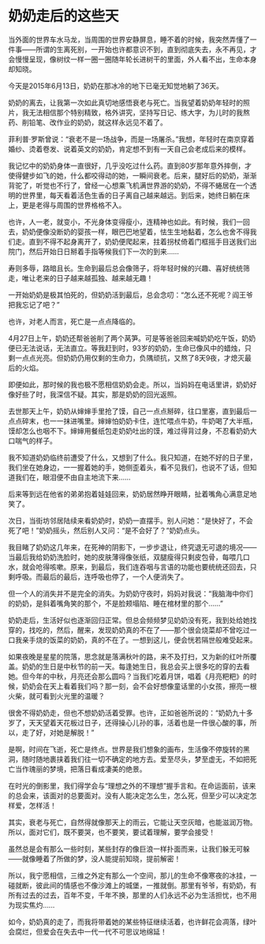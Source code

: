 # 奶奶走后的这些天

当外面的世界车水马龙，当周围的世界安静屏息，睡不着的时候，我突然弄懂了一件事——所谓的生离死别，一开始也许都意识不到，直到彻底失去，永不再见，才会慢慢呈现，像树纹一样一圈一圈随年轮长进树干的里面，外人看不出，生命本身却知晓。 

今天是2015年6月13日，奶奶在那冰冷的地下已毫无知觉地躺了36天。 

奶奶的离去，让我第一次如此真切地感悟衰老与死亡。当我望着奶奶年轻时的照片，我无法相信那个特别精致，格外讲究，坚持写日记、练大字，为儿时的我熬药、削铅笔、改作业的奶奶，就这样永远见不着了。 

菲利普·罗斯曾说：“衰老不是一场战争，而是一场屠杀。”我想，年轻时在南京穿着婚纱、烫着卷发、说着英文的奶奶，肯定想不到有一天自己会老成后来的模样。 

我记忆中的奶奶身体一直很好，几乎没吃过什么药。直到80岁那年意外摔倒，才使得健步如飞的她，什么都咬得动的她，一瞬间衰老。后来，腿好后的奶奶，渐渐背驼了，听觉也不行了，曾经一心想乘飞机满世界游的奶奶，不得不蜷居在一个透明的世界里，每天看着活色生香的日子离自己越来越远。到后来，她终日躺在床上，更是老得与周围的世界格格不入。 

也许，人一老，就变小，不光身体变得瘦小，连精神也如此。有时候，我们一回去，奶奶便像没断奶的婴孩一样，眼巴巴地望着，怯生生地黏着，怎么也舍不得我们走。直到不得不起身离开了，奶奶便爬起来，拄着拐杖倚着门框摇手目送我们出院门，然后开始日日掰着手指等候我们下一次的到来…… 

寿则多辱，路暗且长。生命到最后总会像筛子，将年轻时候的兴趣、喜好统统筛走，唯让老来的日子越来越孤独、越来越无趣！ 

一开始奶奶是极其怕死的，但奶奶活到最后，总会念叨：“怎么还不死呢？阎王爷把我忘记了吧？” 

也许，对老人而言，死亡是一点点降临的。 

4月27日上午，奶奶还帮爸爸削了两个莴笋。可是等爸爸回来喊奶奶吃午饭，奶奶便已无法说话，无法直立。等我赶到时，93岁的奶奶，生命已像风中的蜡烛，只剩一点点光亮。但奶奶仍用仅剩的生命力，负隅顽抗，又熬了8天9夜，才熄灭最后的火焰。 

即便如此，那时候的我也极不愿相信奶奶会走。所以，当妈妈在电话里讲，奶奶好像好些了时，我深信不疑。其实，那是奶奶的回光返照。 

去世那天上午，奶奶从婶婶手里抢了馍，自己一点点掰碎，往口里塞，直到最后一点点碎末，也一一抹进嘴里。婶婶怕奶奶卡住，连忙喂点牛奶，牛奶喝了大半瓶，馍却怎么也咽不下。婶婶用餐纸包走奶奶吐出的馍，难过得背过身，不忍看奶奶大口喘气的样子。 

我不知道奶奶临终前遭受了什么，又想到了什么。我只知道，在她不好的日子里，我们坐在她身边，一一握着她的手，她侧歪着头，看不见我们，也说不了话，但知道我们在，眼泪便不由自主地流下来…… 

后来等到远在他省的弟弟抱着娃娃回来，奶奶居然睁开眼睛，扯着嘴角心满意足地笑了。 

次日，当街坊邻居陆续来看奶奶时，奶奶一直摆手。别人问她：“是快好了，不会死了吧！”奶奶摇头，然后别人又问：“是不会好了？”奶奶点头。 

我目睹了奶奶这几年来，在死神的阴影下，一步步退让，终究退无可退的境况——当最后我给奶奶洗脸时，她的皮肤薄得像张纸，双腿瘦得只剩皮包骨，每喂几口水，就会呛得咳嗽。原来，到最后，我们连吞咽与言语的功能也要统统还回去，只剩呼吸。而最后的最后，连呼吸也停了，一个人便消失了。 

但一个人的消失并不是完全的消失。为奶奶守夜时，妈妈对我说：“我脑海中你们的奶奶，是斜着嘴角笑的那个，不是脸颊塌陷、睡在棺材里的那个……” 

奶奶走后，生活好似也逐渐回归正常。但总会频频梦见奶奶没有死，我到处给她找穿的，找吃的，然后，醒来，发现奶奶真的不在了——那个很会烧菜却不曾吃过一口我亲手烧的饭菜的奶奶，真的不在了。一想到这儿，便会恍若隔世般难受起来。 

如果夜晚是星星的院落，思念就是落满秋叶的路，来不及打扫，又为新的红叶所覆盖。奶奶的生日是中秋节的前一天。每逢她生日，我总会买上很多吃的穿的去看她。但今年的中秋，月亮还会那么圆吗？当我们吃着月饼，唱着《月亮粑粑》的时候，奶奶会在天上看着我们吗？那一刻，会不会好想像童话里的小女孩，擦亮一根火柴，就可看到火光里的温暖？ 

很舍不得奶奶走，但也不想奶奶活着受罪。也许，正如爸爸所说的：“奶奶九十多岁了，天天望着天花板过日子，还得操心儿孙的事，活着也是一件很心酸的事，所以，走了好，对她是解脱！” 

是啊，时间在飞逝，死亡是终点。世界是我们想象的画布，生活像不停旋转的黑洞，随时随地裹挟着我们往一切不确定的地方去。爱至尽头，梦至虚无，不如把死亡当作瑰丽的梦境，把落日看成凄美的绝景。 

在时光的倒影里，我们得学会与“理想之外的不理想”握手言和。在命运面前，该来的总会来，该面对的总要面对。没有人能决定怎么生，怎么死，但至少可以决定怎样爱，怎样活！ 

其实，衰老与死亡，自然得就像那天上的雨云，它能让天空灰暗，也能滋润万物。所以，面对它们，既不要哭，也不要笑，要试着理解，要学会接受！ 

虽然总是会有那么一些时刻，某些封存的像巨浪一样扑面而来，让我们躲无可躲——就像睡着了所做的梦，没人能提前知晓，提前解密！ 

所以，我宁愿相信，三维之外定有那么一个空间，那儿的生命不像寒夜的冰挂，一碰就断，彼此间的情感也不像沙滩上的城堡，一推就倒。那里有爷爷，有奶奶，有所有过去的过去，百年不变，千年不换，那里的人们永远不必为生活担忧，也不用为现实焦灼…… 

如今，奶奶真的走了，而我将带着她的某些特征继续活着，也许鲜花会凋落，绿叶会腐烂，但爱会在失去中一代一代不可思议地绵延！